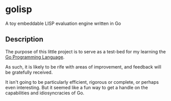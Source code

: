# golisp
A toy embeddable LISP evaluation engine written in Go

## Description

The purpose of this little project is to serve as a test-bed for my learning the [Go Programming Language](https://golang.org/).

As such, it is likely to be rife with areas of improvement, and feedback will be gratefully received. 

It isn't going to be particularly efficient, rigorous or complete, or perhaps even interesting. But it seemed like a fun way to get a handle on the capabilities and idiosyncracies of Go.

